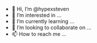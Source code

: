 - 👋 Hi, I’m @hypexsteven
- 👀 I’m interested in ...
- 🌱 I’m currently learning ...
- 💞️ I’m looking to collaborate on ...
- 📫 How to reach me ...

<!---
hypexsteven/hypexsteven is a ✨ special ✨ repository because its `README.md` (this file) appears on your GitHub profile.
You can click the Preview link to take a look at your changes.
--->
